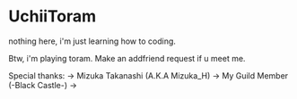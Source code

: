 # UchiiToram
nothing here, i'm just learning how to coding.

Btw, i'm playing toram. Make an addfriend request if u meet me.

Special thanks:
-> Mizuka Takanashi (A.K.A Mizuka_H)
-> My Guild Member (-Black Castle-)
-> 
